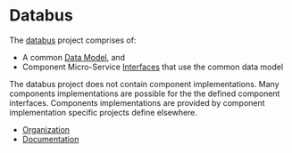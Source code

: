 # Databus

The [databus](doc/doma/Bus.md) project comprises of:

- A common [Data Model](doc/doma/DataModel.md), and
- Component Micro-Service [Interfaces](doc/doma/Interface.md)
  that use the common data model


The databus project does not contain component implementations.
Many components implementations are possible for the the defined
component interfaces. Components implementations are provided by
component implementation specific projects define elsewhere.

- [Organization](doc/doma/README.md)
- [Documentation](doc/README.md)
